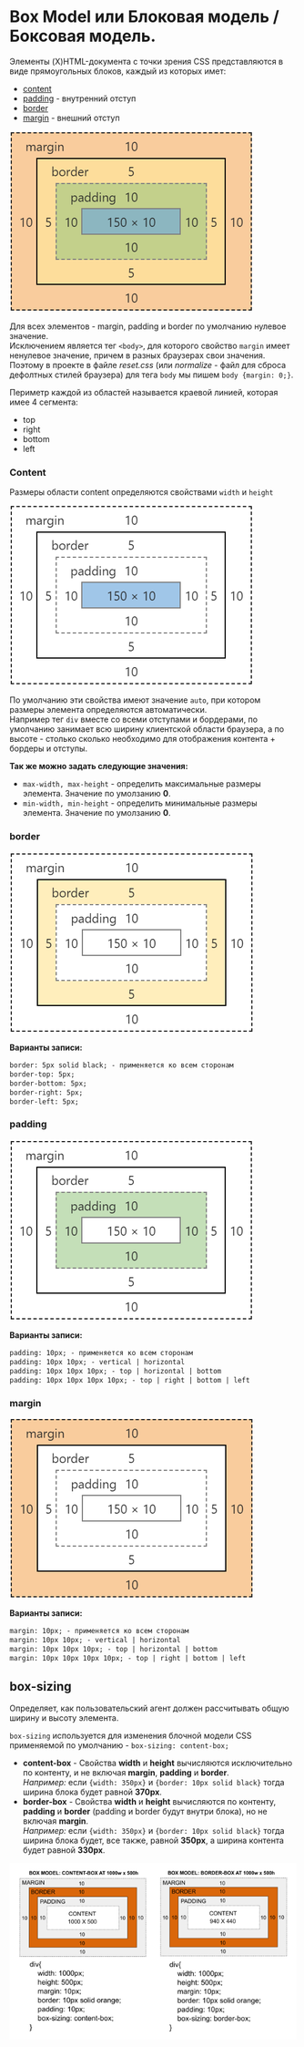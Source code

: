 # Box Model или Блоковая модель / Боксовая модель. 
Элементы  (X)HTML-документа с точки зрения CSS представляются в виде прямоугольных блоков, каждый из которых имет:  
- [content](#content)
- [padding](#padding) - внутренний отступ
- [border](#border)
- [margin](#margin) - внешний отступ

![boxModel.png](boxModel.png)   

Для всех элементов - margin, padding и border по умолчанию нулевое значение.  
Исключением является тег `<body>`, для которого свойство `margin` имеет ненулевое значение, причем в разных браузерах свои значения. 
Поэтому в проекте в файле *reset.css* (или *normalize* - файл для сброса дефолтных стилей браузера) для тега `body` мы пишем `body {margin: 0;}`.

Периметр каждой из областей называется краевой линией, которая имее 4 сегмента:  
- top
- right
- bottom
- left 

### Content
Размеры области content определяются свойствами `width` и `height`

![boxModel_content.png](boxModel_content.png)   
 
По умолчанию эти свойства имеют значение `auto`, при котором размеры элемента определяются автоматически.  
Например тег `div` вместе со всеми отступами и бордерами, по умолчанию занимает всю ширину клиентской области браузера, а по высоте - столько сколько необходимо для отображения контента + бордеры и отступы.  

**Так же можно задать следующие значения:**
- `max-width, max-height` - определить максимальные размеры элемента. Значение по умолзанию **0**.
- `min-width, min-height` - определить минимальные размеры элемента. Значение по умолзанию **0**.  

### border
![boxModel_border.png.png](boxModel_border.png) 

**Варианты записи:**
```
border: 5px solid black; - применяется ко всем сторонам
border-top: 5px;
border-bottom: 5px;
border-right: 5px;
border-left: 5px;
```
### padding
![boxModel_padding.png](boxModel_padding.png)  

**Варианты записи:**
```
padding: 10px; - применяется ко всем сторонам
padding: 10px 10px; - vertical | horizontal
padding: 10px 10px 10px; - top | horizontal | bottom
padding: 10px 10px 10px 10px; - top | right | bottom | left
```
### margin
![boxModel_margin.png](boxModel_margin.png)  

**Варианты записи:**
```
margin: 10px; - применяется ко всем сторонам
margin: 10px 10px; - vertical | horizontal
margin: 10px 10px 10px; - top | horizontal | bottom
margin: 10px 10px 10px 10px; - top | right | bottom | left
```

## box-sizing
Определяет, как пользовательский агент должен рассчитывать общую ширину и высоту элемента.  

`box-sizing` используется для изменения блочной модели CSS применяемой по умолчанию - `box-sizing: content-box;`  
- **content-box** - Свойства **width** и **height** вычисляются исключительно по контенту, и не включая **margin**, **padding** и **border**.  
*Например:* если `{width: 350px}` и `{border: 10px solid black}` тогда ширина блока будет равной **370px**. 
- **border-box** - Свойства **width** и **height** вычисляются по контенту, **padding** и **border** (padding и border будут внутри блока), но не включая **margin**.  
*Например:* если `{width: 350px}` и `{border: 10px solid black}` тогда ширина блока будет, все также, равной **350px**, а ширина контента будет равной **330px**.  

![boxModel_box-sizing.png](boxModel_box-sizing.png)
